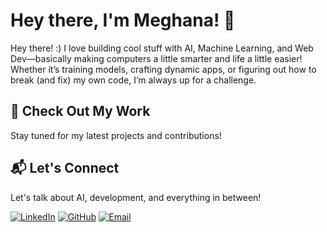 # Hey there, I'm Meghana! 👋

Hey there! :)
I love building cool stuff with AI, Machine Learning, and Web Dev—basically making computers a little smarter and life a little easier! Whether it’s training models, crafting dynamic apps, or figuring out how to break (and fix) my own code, I’m always up for a challenge.

## 🔗 Check Out My Work
Stay tuned for my latest projects and contributions!

## 📬 Let's Connect
Let's talk about AI, development, and everything in between!

[![LinkedIn](https://img.shields.io/badge/LinkedIn-Profile-blue?logo=linkedin)](https://www.linkedin.com/in/your-profile)
[![GitHub](https://img.shields.io/badge/GitHub-Profile-black?logo=github)](https://github.com/your-username)
[![Email](https://img.shields.io/badge/Email-Contact-red?logo=gmail)](mailto:pidaparthimeghana@gmail.com)

